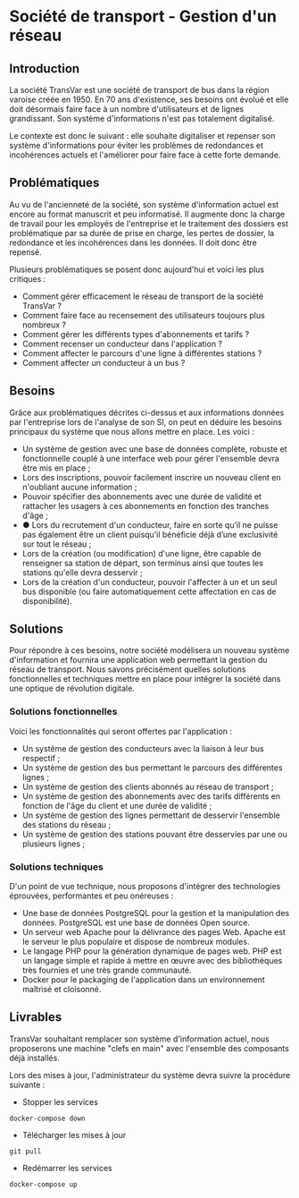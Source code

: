 # Société de transport - Gestion d'un réseau

## Introduction

La société TransVar est une société de transport de bus dans la région varoise créée en 1950. En 70 ans d'existence, ses besoins ont évolué et elle doit désormais faire face à un nombre d'utilisateurs et de lignes grandissant. Son système d'informations n'est pas totalement digitalisé.

Le contexte est donc le suivant : elle souhaite digitaliser et repenser son système d'informations pour éviter les problèmes de redondances et incohérences actuels et l'améliorer pour faire face à cette forte demande.

## Problématiques

Au vu de l'ancienneté de la société, son système d'information actuel est encore au format manuscrit et peu informatisé. Il augmente donc la charge de travail pour les employés de l'entreprise et le traitement des dossiers est problématique par sa durée de prise en charge, les pertes de dossier, la redondance et les incohérences dans les données. Il doit donc être repensé.

Plusieurs problématiques se posent donc aujourd'hui et voici les plus critiques :
* Comment gérer efficacement le réseau de transport de la société TransVar ?
* Comment faire face au recensement des utilisateurs toujours plus nombreux ?
* Comment gérer les différents types d'abonnements et tarifs ?
* Comment recenser un conducteur dans l'application ?
* Comment affecter le parcours d'une ligne à différentes stations ?
* Comment affecter un conducteur à un bus ?

## Besoins

Grâce aux problématiques décrites ci-dessus et aux informations données par l'entreprise lors de l'analyse de son SI, on peut en déduire les besoins principaux du système que nous allons mettre en place. Les voici :

* Un système de gestion avec une base de données complète, robuste et fonctionnelle couplé à une interface web pour gérer l'ensemble devra être mis en place ;
* Lors des inscriptions, pouvoir facilement inscrire un nouveau client en n'oubliant aucune information ;
* Pouvoir spécifier des abonnements avec une durée de validité et rattacher les usagers à ces abonnements en fonction des tranches d'âge ;
* ●	Lors du recrutement d'un conducteur, faire en sorte qu’il ne puisse pas également être un client puisqu’il bénéficie déjà d’une exclusivité sur tout le réseau ;
* Lors de la création (ou modification) d'une ligne, être capable de renseigner sa station de départ, son terminus ainsi que toutes les stations qu'elle devra desservir ;
* Lors de la création d'un conducteur, pouvoir l'affecter à un et un seul bus disponible (ou faire automatiquement cette affectation en cas de disponibilité).

## Solutions

Pour répondre à ces besoins, notre société modélisera un nouveau système d'information et fournira une application web permettant la gestion du réseau de transport. Nous savons précisément quelles solutions fonctionnelles et techniques mettre en place pour intégrer la société dans une optique de révolution digitale.

### Solutions fonctionnelles

Voici les fonctionnalités qui seront offertes par l'application :

* Un système de gestion des conducteurs avec la liaison à leur bus respectif ;
* Un système de gestion des bus permettant le parcours des différentes lignes ;
* Un système de gestion des clients abonnés au réseau de transport ;
* Un système de gestion des abonnements avec des tarifs différents en fonction de l'âge du client et une durée de validité ;
* Un système de gestion des lignes permettant de desservir l'ensemble des stations du réseau ;
* Un système de gestion des stations pouvant être desservies par une ou plusieurs lignes ;

### Solutions techniques

D'un point de vue technique, nous proposons d'intégrer des technologies éprouvées, performantes et peu onéreuses :

* Une base de données PostgreSQL pour la gestion et la manipulation des données. PostgreSQL est une base de données Open source.
* Un serveur web Apache pour la délivrance des pages Web. Apache est le serveur le plus populaire et dispose de nombreux modules.
* Le langage PHP pour la génération dynamique de pages web. PHP est un langage simple et rapide à mettre en œuvre  avec des bibliothèques très fournies et une très grande communauté.
* Docker pour le packaging de l'application dans un environnement maîtrisé et cloisonné.

## Livrables

TransVar souhaitant remplacer son système d'information actuel, nous proposerons une machine "clefs en main" avec l'ensemble des composants déjà installés.

Lors des mises à jour, l'administrateur du système devra suivre la procédure suivante :
* Stopper les services
```
docker-compose down
```
* Télécharger les mises à jour
```
git pull
```
* Redémarrer les services
```
docker-compose up
```
